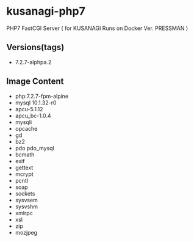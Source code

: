 # kusanagi-php7
PHP7 FastCGI Server ( for KUSANAGI Runs on Docker Ver. PRESSMAN )

## Versions(tags)

- 7.2.7-alphpa.2

## Image Content
- php:7.2.7-fpm-alpine
- mysql 10.1.32-r0
- apcu-5.1.12
- apcu_bc-1.0.4
- mysqli 
- opcache
- gd 
- bz2
- pdo pdo_mysql
- bcmath
- exif
- gettext
- mcrypt
- pcntl
- soap
- sockets
- sysvsem
- sysvshm
- xmlrpc
- xsl
- zip
- mozjpeg
